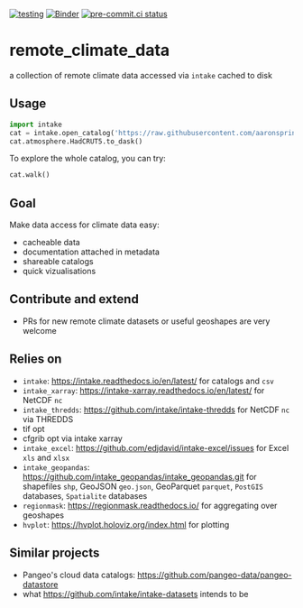 [![testing](https://github.com/aaronspring/remote_climate_data/actions/workflows/testing.yml/badge.svg)](https://github.com/aaronspring/remote_climate_data/actions/workflows/testing.yml) [![Binder](https://mybinder.org/badge_logo.svg)](https://mybinder.org/v2/gh/aaronspring/remote_climate_data/master?urlpath=lab%2Ftree%2Fnotebooks%2Fdemo.ipynb) [![pre-commit.ci status](https://results.pre-commit.ci/badge/github/aaronspring/remote_climate_data/master.svg)](https://results.pre-commit.ci/latest/github/aaronspring/remote_climate_data/master)

# remote_climate_data
a collection of remote climate data accessed via `intake` cached to disk

## Usage
```python
import intake
cat = intake.open_catalog('https://raw.githubusercontent.com/aaronspring/remote_climate_data/master/master.yaml')
cat.atmosphere.HadCRUT5.to_dask()
```

To explore the whole catalog, you can try:
```python
cat.walk()
```


## Goal
Make data access for climate data easy:
- cacheable data
- documentation attached in metadata
- shareable catalogs
- quick vizualisations


## Contribute and extend
- PRs for new remote climate datasets or useful geoshapes are very welcome


## Relies on
- `intake`: https://intake.readthedocs.io/en/latest/ for catalogs and `csv`
- `intake_xarray`: https://intake-xarray.readthedocs.io/en/latest/ for NetCDF `nc`
- `intake_thredds`: https://github.com/intake/intake-thredds for NetCDF `nc` via THREDDS
- tif opt
- cfgrib opt via intake xarray 
- `intake_excel`: https://github.com/edjdavid/intake-excel/issues for Excel `xls` and `xlsx`
- `intake_geopandas`: https://github.com/intake_geopandas/intake_geopandas.git for shapefiles `shp`, GeoJSON `geo.json`, GeoParquet `parquet`, `PostGIS` databases, `Spatialite` databases
- `regionmask`: https://regionmask.readthedocs.io/ for aggregating over geoshapes
- `hvplot`: https://hvplot.holoviz.org/index.html for plotting


## Similar projects
- Pangeo's cloud data catalogs: https://github.com/pangeo-data/pangeo-datastore
- what https://github.com/intake/intake-datasets intends to be
